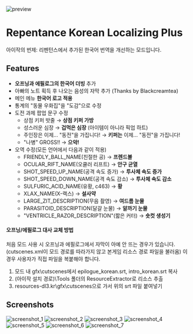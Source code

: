 ![preview](https://github.com/sawalk/Korean-Localizing-Plus/assets/76607639/15796204-d201-4448-b21f-549be0348381)

# Repentance Korean Localizing Plus
아이작의 번제: 리펜턴스에서 추가된 한국어 번역을 개선하는 모드입니다. 
## Features
* **오프닝과 에필로그의 한국어 더빙** 추가
* 아빠의 노트 획득 후 나오는 음성의 자막 추가 (Thanks by Blackcreamtea)
* 메인 메뉴 **한국어 로고 적용**
* 통계의 "동물 우화집"을 "도감"으로 수정
* 도전 과제 팝업 문구 수정
  * 상점 키퍼 밧줄 → **상점 키퍼 가방**
  * 성스러운 심장 → **겁먹은 심장** (아이템이 아니라 픽업 하트)
  * 주인장은 이제... "동전"을 가집니다! → **키퍼는** 이제... "동전"을 가집니다!
  * "나병" GROSS!! → **으악!**
* 오역 수정(모든 언어에서 다음과 같이 적용)
  * FRIENDLY_BALL_NAME(친절한 공) → **프렌드볼**
  * OCULAR_RIFT_NAME(오큘러 리프트) → **안구 균열**
  * SHOT_SPEED_UP_NAME(공격 속도 증가) → **투사체 속도 증가**
  * SHOT_SPEED_DOWN_NAME(공격 속도 감소) → **투사체 속도 감소**
  * SULFURIC_ACID_NAME(유황, c463) → **황**
  * XLAX_NAME(X-랙스) → **설사약**
  * LARGE_ZIT_DESCRIPTION(무음 촬영) → **여드름 눈물**
  * PARASITOID_DESCRIPTION(달걀 눈물) → **알까기 눈물**
  * "VENTRICLE_RAZOR_DESCRIPTION"(짧은 커터) → **숏컷 생성기**
#### 오프닝/에필로그 대사 교체 방법
처음 모드 사용 시 오프닝과 에필로그에서 자막이 아예 안 뜨는 경우가 있습니다. (cutscenes.xml이 모드 경로를 따라가지 않고 본게임 리소스 경로 파일을 불러옴) 이 경우 사용자가 직접 파일을 복붙해야 합니다.   
 1. 모드 내 gfx\cutscenes에서 epilogue_korean.srt, intro_korean.srt 복사
 2. (아이작 설치 경로)\Tools 폴더의 ResourceExtractor로 리소스 추출
 3. resources-dl3.kr\gfx\cutscenes으로 가서 위의 srt 파일 붙여넣기

## Screenshots
![screenshot_1](https://github.com/sawalk/Korean-Localizing-Plus/assets/76607639/449766c2-f6fc-420a-9e8d-732521bc4038)
![screenshot_2](https://github.com/sawalk/Korean-Localizing-Plus/assets/76607639/55f8b55b-feb7-45a9-a17a-c92e22d295bf)
![screenshot_3](https://github.com/sawalk/Korean-Localizing-Plus/assets/76607639/cf3f3518-b625-4346-88db-e8dcd1ca4965)
![screenshot_4](https://github.com/sawalk/Korean-Localizing-Plus/assets/76607639/a85aff59-cbee-4c7c-a448-1bd9cba51885)
![screenshot_5](https://github.com/sawalk/Korean-Localizing-Plus/assets/76607639/ef9d840d-5708-41b7-acca-a67923cf2a80)
![screenshot_6](https://github.com/sawalk/Korean-Localizing-Plus/assets/76607639/956b70d0-2913-495d-a101-7ad033fad567)
![screenshot_7](https://github.com/sawalk/Korean-Localizing-Plus/assets/76607639/5695fe4c-6c7b-4540-8c09-9d2299e2bf8e)

